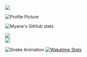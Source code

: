 <img src="https://readme-typing-svg.herokuapp.com?font=Fira+Code&pause=1000&color=FF0000&width=435&lines=Hii;I'm+Myane;" />

![Profile Picture](https://i.pinimg.com/736x/c5/c5/13/c5c513e7076a6cc3a79290b88b30464a.jpg)

![Myane's GitHub stats](https://github-readme-stats.vercel.app/api?username=myane234&theme=swift&show_icons=true)

![](https://github-readme-streak-stats.herokuapp.com/?user=Myane234&theme=default&hide_border=true)<br/>
![](https://github-readme-stats.vercel.app/api/top-langs/?username=Myane234&theme=default&hide_border=false&include_all_commits=true&count_private=true&layout=compact)

![Snake Animation](https://github.com/myane234/myane234/blob/output/github-contribution-grid-snake.svg)
[![Wakatime Stats](https://github-readme-stats.vercel.app/api/wakatime?username=myane234&theme=swift)](https://wakatime.com/@myane234)
